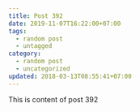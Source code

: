 ```yaml
---
title: Post 392
date: 2019-11-07T16:22:00+07:00
tags:
  - random post
  - untagged
category:
  - random post
  - uncategorized
updated: 2018-03-13T08:55:41+07:00
---
```

This is content of post 392